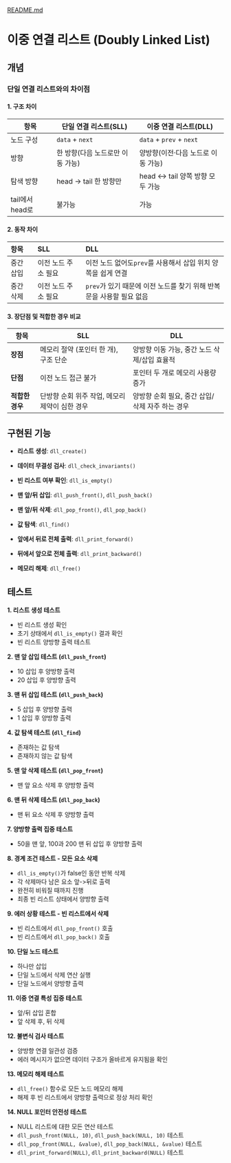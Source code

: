 [README.md](https://github.com/user-attachments/files/21873588/README.dll.md)
# 이중 연결 리스트 (Doubly Linked List)

## 개념

### 단일 연결 리스트와의 차이점

#### 1. 구조 차이

| 항목           | 단일 연결 리스트(SLL)      | 이중 연결 리스트(DLL)           |
| ------------ | ------------------- | ------------------------ |
| 노드 구성        | `data` + `next`     | `data` + `prev` + `next` |
| 방향           | 한 방향(다음 노드로만 이동 가능) | 양방향(이전·다음 노드로 이동 가능)     |
| 탐색 방향        | head → tail 한 방향만   | head ↔ tail 양쪽 방향 모두 가능  |
| tail에서 head로 | 불가능                 | 가능                       |

#### 2. 동작 차이

| 항목    | SLL         | DLL                                        |
|:----- |:----------- |:------------------------------------------ |
| 중간 삽입 | 이전 노드 주소 필요 | 이전 노드 없어도`prev`를 사용해서 삽입 위치 양쪽을 쉽게 연결      |
| 중간 삭제 | 이전 노드 주소 필요 | `prev`가 있기 때문에 이전 노드를 찾기 위해 반복문을 사용할 필요 없음 |

#### 3. 장단점 및 적합한 경우 비교

| 항목         | SLL                         | DLL                          |
| ---------- | --------------------------- | ---------------------------- |
| **장점**     | 메모리 절약 (포인터 한 개), 구조 단순     | 양방향 이동 가능, 중간 노드 삭제/삽입 효율적   |
| **단점**     | 이전 노드 접근 불가                 | 포인터 두 개로 메모리 사용량 증가          |
| **적합한 경우** | 단방향 순회 위주 작업, 메모리 제약이 심한 경우 | 양방향 순회 필요, 중간 삽입/삭제 자주 하는 경우 |

## 구현된 기능

- **리스트 생성**: `dll_create()`

- **데이터 무결성 검사**: `dll_check_invariants()`

- **빈 리스트 여부 확인**: `dll_is_empty()`

- **맨 앞/뒤 삽입**: `dll_push_front()`, `dll_push_back()`

- **맨 앞/뒤 삭제**: `dll_pop_front()`, `dll_pop_back()`

- **값 탐색**: `dll_find()`

- **앞에서 뒤로 전체 출력**: `dll_print_forward()`

- **뒤에서 앞으로 전체 출력**: `dll_print_backward()`

- **메모리 해제**: `dll_free()`

## 테스트

**1. 리스트 생성 테스트**

- 빈 리스트 생성 확인
- 초기 상태에서 `dll_is_empty()` 결과 확인
- 빈 리스트 양방향 출력 테스트

**2. 맨 앞 삽입 테스트 (`dll_push_front`)**

- 10 삽입 후 양방향 출력
- 20 삽입 후 양방향 출력

**3. 맨 뒤 삽입 테스트 (`dll_push_back`)**

- 5 삽입 후 양방향 출력
- 1 삽입 후 양방향 출력

**4. 값 탐색 테스트 (`dll_find`)**

- 존재하는 값 탐색
- 존재하지 않는 값 탐색

**5. 맨 앞 삭제 테스트 (`dll_pop_front`)**

- 맨 앞 요소 삭제 후 양방향 출력

**6. 맨 뒤 삭제 테스트 (`dll_pop_back`)**

- 맨 뒤 요소 삭제 후 양방향 출력

**7. 양방향 출력 집중 테스트**

- 50을 맨 앞, 100과 200 맨 뒤 삽입 후 양방향 출력

**8. 경계 조건 테스트 - 모든 요소 삭제**

- `dll_is_empty()`가 false인 동안 반복 삭제
- 각 삭제마다 남은 요소 앞->뒤로 출력
- 완전히 비워질 때까지 진행
- 최종 빈 리스트 상태에서 양방향 출력

**9. 에러 상황 테스트 - 빈 리스트에서 삭제**

- 빈 리스트에서 `dll_pop_front()` 호출
- 빈 리스트에서 `dll_pop_back()` 호출

**10. 단일 노드 테스트**

- 하나만 삽입
- 단일 노드에서 삭제 연산 실행
- 단일 노드에서 양방향 출력

**11. 이중 연결 특성 집중 테스트**

- 앞/뒤 삽입 혼합
- 앞 삭제 후, 뒤 삭제

**12. 불변식 검사 테스트**

- 양방향 연결 일관성 검증
- 에러 메시지가 없으면 데이터 구조가 올바르게 유지됨을 확인

**13. 메모리 해제 테스트**

- `dll_free()` 함수로 모든 노드 메모리 해제
- 해제 후 빈 리스트에서 양방향 출력으로 정상 처리 확인

**14. NULL 포인터 안전성 테스트**

- NULL 리스트에 대한 모든 연산 테스트
- `dll_push_front(NULL, 10)`, `dll_push_back(NULL, 10)` 테스트
- `dll_pop_front(NULL, &value)`, `dll_pop_back(NULL, &value)` 테스트
- `dll_print_forward(NULL)`, `dll_print_backward(NULL)` 테스트

